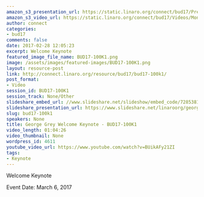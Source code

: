 ```yaml
---
amazon_s3_presentation_url: https://static.linaro.org/connect/bud17/Presentations/BUD17-100K1.pdf
amazon_s3_video_url: https://static.linaro.org/connect/bud17/Videos/Monday/George%20Grey%20Welcome%20Keynote%20-%20BUD17-100K1.mp4
author: connect
categories:
- bud17
comments: false
date: 2017-02-28 12:05:23
excerpt: Welcome Keynote
featured_image_file_name: BUD17-100K1.png
image: /assets/images/featured-images/BUD17-100K1.png
layout: resource-post
link: http://connect.linaro.org/resource/bud17/bud17-100k1/
post_format:
- Video
session_id: BUD17-100K1
session_track: None/Other
slideshare_embed_url: //www.slideshare.net/slideshow/embed_code/72853814
slideshare_presentation_url: https://www.slideshare.net/linaroorg/george-grey-welcome-keynote-bud17100k1
slug: bud17-100k1
speakers: None
title: George Grey Welcome Keynote - BUD17-100K1
video_length: 01:04:26
video_thumbnail: None
wordpress_id: 4611
youtube_video_url: https://www.youtube.com/watch?v=BUikAFy21ZI
tags:
- Keynote
---
```


Welcome Keynote

Event Date: March 6, 2017